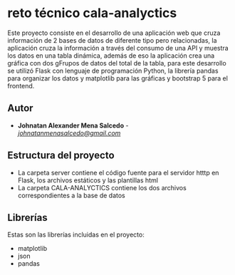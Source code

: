 # reto técnico cala-analyctics

Este proyecto consiste en el desarrollo de una aplicación web que cruza información de 2 bases de datos de diferente tipo pero relacionadas, la aplicación cruza la información a través del consumo de una API y muestra los datos en una tabla dinámica, además de eso la aplicación crea una gráfica con dos gFrupos de datos del total de la tabla, para este desarrollo se utilizó Flask con lenguaje de programación Python, la librería pandas para organizar los datos y matplotlib para las gráficas y bootstrap 5 para el frontend.

## Autor

* **Johnatan Alexander Mena Salcedo** - *johnatanmenasalcedo@gmail.com*

## Estructura del proyecto

* La carpeta server contiene el código fuente para el servidor htttp en Flask, los archivos estáticos y las plantillas html
* La carpeta CALA-ANALYCTICS contiene los dos archivos correspondientes a la base de datos

## Librerías 

Estas son las librerías incluidas en el proyecto:

* matplotlib
* json
* pandas
